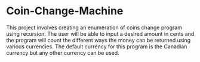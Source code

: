 # Coin-Change-Machine
This project involves creating an enumeration of coins change program using recursion. The user will be able to input a desired amount in cents and the program will count the different ways the money can be returned using various currencies. The default currency for this program is the Canadian currency but any other currency can be used. 
